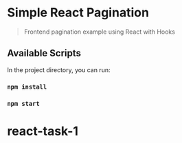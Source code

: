 # Simple React Pagination

> Frontend pagination example using React with Hooks

## Available Scripts

In the project directory, you can run:

### `npm install`

### `npm start`
# react-task-1
